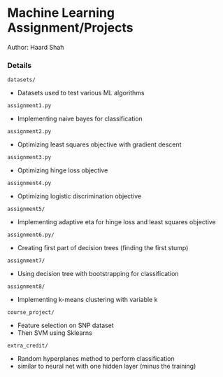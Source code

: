 # Machine Learning Assignment/Projects
Author: Haard Shah

### Details

`datasets/`
- Datasets used to test various ML algorithms

`assignment1.py`
- Implementing naive bayes for classification

`assignment2.py`
- Optimizing least squares objective with gradient descent

`assignment3.py`
- Optimizing hinge loss objective 

`assignment4.py`
- Optimizing logistic discrimination objective 

`assignment5/`
- Implementing adaptive eta for hinge loss and least squares objective

`assignment6.py/`
- Creating first part of decision trees (finding the first stump)

`assignment7/`
- Using decision tree with bootstrapping for classification

`assignment8/`
- Implementing k-means clustering with variable k

`course_project/`
- Feature selection on SNP dataset
- Then SVM using Sklearns

`extra_credit/`
- Random hyperplanes method to perform classification
- similar to neural net with one hidden layer (minus the training)
